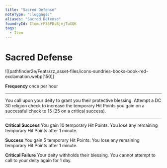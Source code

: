 ```yaml
---
title: "Sacred Defense"
noteType: ":luggage:"
aliases: "Sacred Defense"
foundryId: Item.rF36PDsBjvjTuXQK
tags:
  - Item
---
```


# Sacred Defense
![[pathfinder2e/Feats/zz_asset-files/icons-sundries-books-book-red-exclamation.webp|150]]

**Frequency** once per hour

* * *

You call upon your deity to grant you their protective blessing. Attempt a DC 30 religion check to increase the temporary Hit Points you gain on a successful check to 15 (25 on a critical success).

* * *

**Critical Success** You gain 10 temporary Hit Points. You lose any remaining temporary Hit Points after 1 minute.

**Success** You gain 5 temporary Hit Points. You lose any remaining temporary Hit Points after 1 minute.

**Critical Failure** Your deity withholds their blessing. You cannot attempt to call to your deity again for 1 day.
